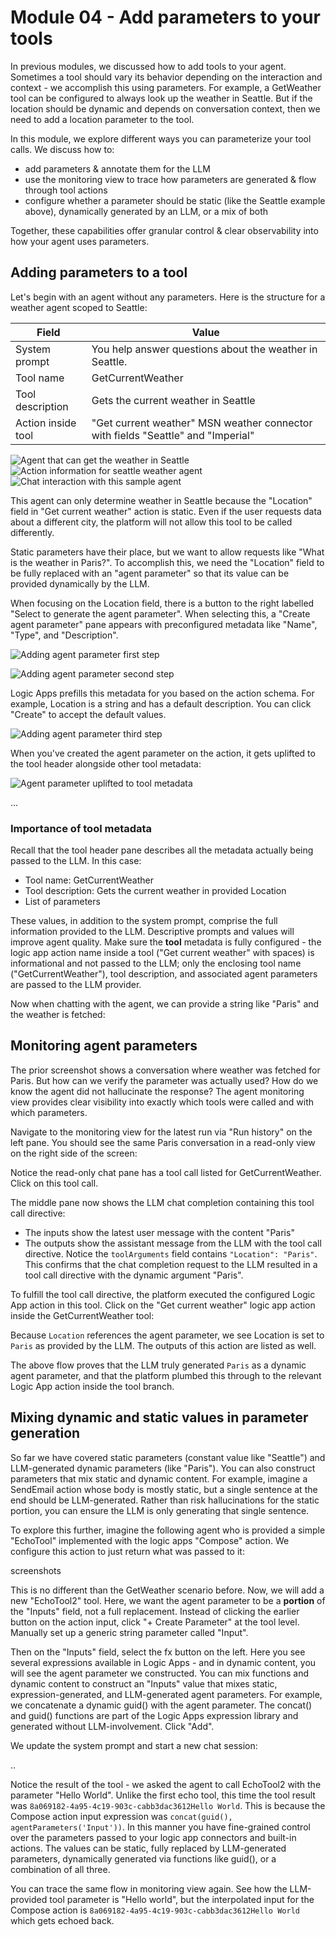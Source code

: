 # Module 04 - Add parameters to your tools

In previous modules, we discussed how to add tools to your agent. Sometimes a tool should vary its behavior depending on the interaction and context - we accomplish this using parameters. For example, a GetWeather tool can be configured to always look up the weather in Seattle. But if the location should be dynamic and depends on conversation context, then we need to add a location parameter to the tool.

In this module, we explore different ways you can parameterize your tool calls. We discuss how to:
- add parameters & annotate them for the LLM
- use the monitoring view to trace how parameters are generated & flow through tool actions
- configure whether a parameter should be static (like the Seattle example above), dynamically generated by an LLM, or a mix of both

Together, these capabilities offer granular control & clear observability into how your agent uses parameters.

## Adding parameters to a tool

Let's begin with an agent without any parameters. Here is the structure for a weather agent scoped to Seattle:

| Field | Value |
|---------|-----|
| System prompt | You help answer questions about the weather in Seattle. |
| Tool name | GetCurrentWeather |
| Tool description | Gets the current weather in Seattle |
| Action inside tool | "Get current weather" MSN weather connector with fields "Seattle" and "Imperial"

![Agent that can get the weather in Seattle](media/04-add-parameters-to-tools/seattle-agent-structure.png)
![Action information for seattle weather agent](media/04-add-parameters-to-tools/seattle-agent-action.png)
![Chat interaction with this sample agent](media/04-add-parameters-to-tools/seattle-agent-interaction.png)

This agent can only determine weather in Seattle because the "Location" field in "Get current weather" action is static. Even if the user requests data about a different city, the platform will not allow this tool to be called differently.

Static parameters have their place, but we want to allow requests like "What is the weather in Paris?". To accomplish this, we need the "Location" field to be fully replaced with an "agent parameter" so that its value can be provided dynamically by the LLM.

When focusing on the Location field, there is a button to the right labelled "Select to generate the agent parameter". When selecting this, a "Create agent parameter" pane appears with preconfigured metadata like "Name", "Type", and "Description".

![Adding agent parameter first step](media/04-add-parameters-to-tools/seattle-agent-parameter-add.png)

![Adding agent parameter second step](media/04-add-parameters-to-tools/seattle-agent-parameter-add-1.png)

Logic Apps prefills this metadata for you based on the action schema. For example, Location is a string and has a default description. You can click "Create" to accept the default values.

![Adding agent parameter third step](media/04-add-parameters-to-tools/seattle-agent-parameter-add-2.png)

When you've created the agent parameter on the action, it gets uplifted to the tool header alongside other tool metadata:

![Agent parameter uplifted to tool metadata](media/04-add-parameters-to-tools/seattle-agent-parameter-uplift.png)


...

### Importance of tool metadata

Recall that the tool header pane describes all the metadata actually being passed to the LLM. In this case:
- Tool name: GetCurrentWeather
- Tool description: Gets the current weather in provided Location
- List of parameters

These values, in addition to the system prompt, comprise the full information provided to the LLM. Descriptive prompts and values will improve agent quality. Make sure the **tool** metadata is fully configured - the logic app action name inside a tool ("Get current weather" with spaces) is informational and not passed to the LLM; only the enclosing tool name ("GetCurrentWeather"), tool description, and associated agent parameters are passed to the LLM provider.

Now when chatting with the agent, we can provide a string like "Paris" and the weather is fetched:

## Monitoring agent parameters

The prior screenshot shows a conversation where weather was fetched for Paris. But how can we verify the parameter was actually used? How do we know the agent did not hallucinate the response? The agent monitoring view provides clear visibility into exactly which tools were called and with which parameters.

Navigate to the monitoring view for the latest run via "Run history" on the left pane. You should see the same Paris conversation in a read-only view on the right side of the screen:

Notice the read-only chat pane has a tool call listed for GetCurrentWeather. Click on this tool call.

The middle pane now shows the LLM chat completion containing this tool call directive:
- The inputs show the latest user message with the content "Paris"
- The outputs show the assistant message from the LLM with the tool call directive. Notice the `toolArguments` field contains `"Location": "Paris"`. This confirms that the chat completion request to the LLM resulted in a tool call directive with the dynamic argument "Paris".

To fulfill the tool call directive, the platform executed the configured Logic App action in this tool. Click on the "Get current weather" logic app action inside the GetCurrentWeather tool:

Because `Location` references the agent parameter, we see Location is set to `Paris` as provided by the LLM. The outputs of this action are listed as well.

The above flow proves that the LLM truly generated `Paris` as a dynamic agent parameter, and that the platform plumbed this through to the relevant Logic App action inside the tool branch.

## Mixing dynamic and static values in parameter generation

So far we have covered static parameters (constant value like "Seattle") and LLM-generated dynamic parameters (like "Paris"). You can also construct parameters that mix static and dynamic content. For example, imagine a SendEmail action whose body is mostly static, but a single sentence at the end should be LLM-generated. Rather than risk hallucinations for the static portion, you can ensure the LLM is only generating that single sentence.

To explore this further, imagine the following agent who is provided a simple "EchoTool" implemented with the logic apps "Compose" action. We configure this action to just return what was passed to it:

screenshots

This is no different than the GetWeather scenario before. Now, we will add a new "EchoTool2" tool. Here, we want the agent parameter to be a **portion** of the "Inputs" field, not a full replacement. Instead of clicking the earlier button on the action input, click "+ Create Parameter" at the tool level. Manually set up a generic string parameter called "Input".

Then on the "Inputs" field, select the fx button on the left. Here you see several expressions available in Logic Apps - and in dynamic content, you will see the agent parameter we constructed. You can mix functions and dynamic content to construct an "Inputs" value that mixes static, expression-generated, and LLM-generated agent parameters. For example, we concatenate a dynamic guid() with the agent parameter. The concat() and guid() functions are part of the Logic Apps expression library and generated without LLM-involvement. Click "Add".

We update the system prompt and start a new chat session:

..

Notice the result of the tool - we asked the agent to call EchoTool2 with the parameter "Hello World". Unlike the first echo tool, this time the tool result was `8a069182-4a95-4c19-903c-cabb3dac3612Hello World`. This is because the Compose action input expression was `concat(guid(), agentParameters('Input'))`. In this manner you have fine-grained control over the parameters passed to your logic app connectors and built-in actions. The values can be static, fully replaced by LLM-generated parameters, dynamically generated via functions like guid(), or a combination of all three.

You can trace the same flow in monitoring view again. See how the LLM-provided tool parameter is "Hello world", but the interpolated input for the Compose action is `8a069182-4a95-4c19-903c-cabb3dac3612Hello World` which gets echoed back.

